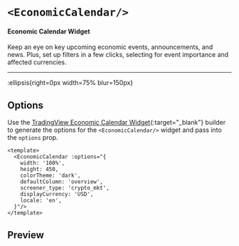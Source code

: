 # `<EconomicCalendar/>`

#### Economic Calendar Widget

Keep an eye on key upcoming economic events, announcements, and news. Plus, set up filters in a few clicks, selecting for event importance and affected currencies.

---

:ellipsis{right=0px width=75% blur=150px}

## Options

Use the [TradingView Economic Calendar Widget](https://www.tradingview.com/widget-docs/widgets/calendars/economic-calendar/){:target="_blank"} builder to generate the options for the `<EconomicCalendar/>` widget and pass into the `options` prop.

```vue{}[example]
<template>
  <EconomicCalendar :options="{
    width: '100%',
    height: 450,
    colorTheme: 'dark',
    defaultColumn: 'overview',
    screener_type: 'crypto_mkt',
    displayCurrency: 'USD',
    locale: 'en',
  }"/>
</template>
```

## Preview
<EconomicCalendar/>
